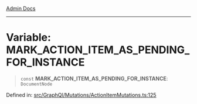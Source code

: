 [Admin Docs](/)

***

# Variable: MARK\_ACTION\_ITEM\_AS\_PENDING\_FOR\_INSTANCE

> `const` **MARK\_ACTION\_ITEM\_AS\_PENDING\_FOR\_INSTANCE**: `DocumentNode`

Defined in: [src/GraphQl/Mutations/ActionItemMutations.ts:125](https://github.com/PalisadoesFoundation/talawa-admin/blob/main/src/GraphQl/Mutations/ActionItemMutations.ts#L125)
